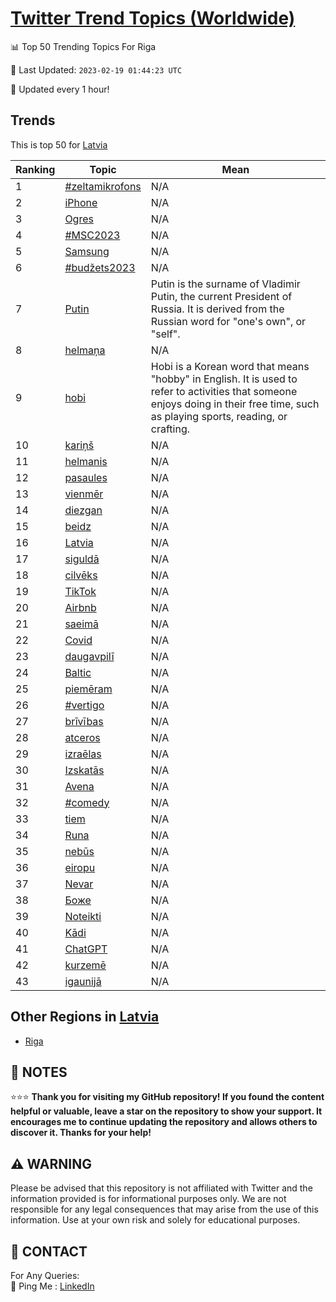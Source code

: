 [Twitter Trend Topics (Worldwide)](https://github.com/ErcinDedeoglu/Twitter-Trend-Topics)
==========


📊 Top 50 Trending Topics For Riga

📆 Last Updated: `2023-02-19 01:44:23 UTC`

🔧 Updated every 1 hour!


## Trends

This is top 50 for [Latvia](</Latvia>)

| Ranking | Topic | Mean |
| ------- | ------------ | ------------ |
| 1 | [#zeltamikrofons](http://twitter.com/search?q=%23zeltamikrofons) | N/A |
| 2 | [iPhone](http://twitter.com/search?q=iPhone) | N/A |
| 3 | [Ogres](http://twitter.com/search?q=Ogres) | N/A |
| 4 | [#MSC2023](http://twitter.com/search?q=%23MSC2023) | N/A |
| 5 | [Samsung](http://twitter.com/search?q=Samsung) | N/A |
| 6 | [#budžets2023](http://twitter.com/search?q=%23bud%c5%beets2023) | N/A |
| 7 | [Putin](http://twitter.com/search?q=Putin) | Putin is the surname of Vladimir Putin, the current President of Russia. It is derived from the Russian word for "one's own", or "self". |
| 8 | [helmaņa](http://twitter.com/search?q=helma%c5%86a) | N/A |
| 9 | [hobi](http://twitter.com/search?q=hobi) | Hobi is a Korean word that means "hobby" in English. It is used to refer to activities that someone enjoys doing in their free time, such as playing sports, reading, or crafting. |
| 10 | [kariņš](http://twitter.com/search?q=kari%c5%86%c5%a1) | N/A |
| 11 | [helmanis](http://twitter.com/search?q=helmanis) | N/A |
| 12 | [pasaules](http://twitter.com/search?q=pasaules) | N/A |
| 13 | [vienmēr](http://twitter.com/search?q=vienm%c4%93r) | N/A |
| 14 | [diezgan](http://twitter.com/search?q=diezgan) | N/A |
| 15 | [beidz](http://twitter.com/search?q=beidz) | N/A |
| 16 | [Latvia](http://twitter.com/search?q=Latvia) | N/A |
| 17 | [siguldā](http://twitter.com/search?q=siguld%c4%81) | N/A |
| 18 | [cilvēks](http://twitter.com/search?q=cilv%c4%93ks) | N/A |
| 19 | [TikTok](http://twitter.com/search?q=TikTok) | N/A |
| 20 | [Airbnb](http://twitter.com/search?q=Airbnb) | N/A |
| 21 | [saeimā](http://twitter.com/search?q=saeim%c4%81) | N/A |
| 22 | [Covid](http://twitter.com/search?q=Covid) | N/A |
| 23 | [daugavpilī](http://twitter.com/search?q=daugavpil%c4%ab) | N/A |
| 24 | [Baltic](http://twitter.com/search?q=Baltic) | N/A |
| 25 | [piemēram](http://twitter.com/search?q=piem%c4%93ram) | N/A |
| 26 | [#vertigo](http://twitter.com/search?q=%23vertigo) | N/A |
| 27 | [brīvības](http://twitter.com/search?q=br%c4%abv%c4%abbas) | N/A |
| 28 | [atceros](http://twitter.com/search?q=atceros) | N/A |
| 29 | [izraēlas](http://twitter.com/search?q=izra%c4%93las) | N/A |
| 30 | [Izskatās](http://twitter.com/search?q=Izskat%c4%81s) | N/A |
| 31 | [Avena](http://twitter.com/search?q=Avena) | N/A |
| 32 | [#comedy](http://twitter.com/search?q=%23comedy) | N/A |
| 33 | [tiem](http://twitter.com/search?q=tiem) | N/A |
| 34 | [Runa](http://twitter.com/search?q=Runa) | N/A |
| 35 | [nebūs](http://twitter.com/search?q=neb%c5%abs) | N/A |
| 36 | [eiropu](http://twitter.com/search?q=eiropu) | N/A |
| 37 | [Nevar](http://twitter.com/search?q=Nevar) | N/A |
| 38 | [Боже](http://twitter.com/search?q=%d0%91%d0%be%d0%b6%d0%b5) | N/A |
| 39 | [Noteikti](http://twitter.com/search?q=Noteikti) | N/A |
| 40 | [Kādi](http://twitter.com/search?q=K%c4%81di) | N/A |
| 41 | [ChatGPT](http://twitter.com/search?q=ChatGPT) | N/A |
| 42 | [kurzemē](http://twitter.com/search?q=kurzem%c4%93) | N/A |
| 43 | [igaunijā](http://twitter.com/search?q=igaunij%c4%81) | N/A |



## Other Regions in [Latvia](</Latvia>)

* [Riga](</Latvia/Riga.md>)



## 📝 NOTES

⭐⭐⭐ **Thank you for visiting my GitHub repository! If you found the content helpful or valuable, leave a star on the repository to show your support. It encourages me to continue updating the repository and allows others to discover it. Thanks for your help!**


## ⚠️ WARNING

Please be advised that this repository is not affiliated with Twitter and the information provided is for informational purposes only. We are not responsible for any legal consequences that may arise from the use of this information. Use at your own risk and solely for educational purposes.


## 📨 CONTACT

 For Any Queries:  
            🏓 Ping Me : [LinkedIn](https://www.linkedin.com/in/ercindedeoglu/)
